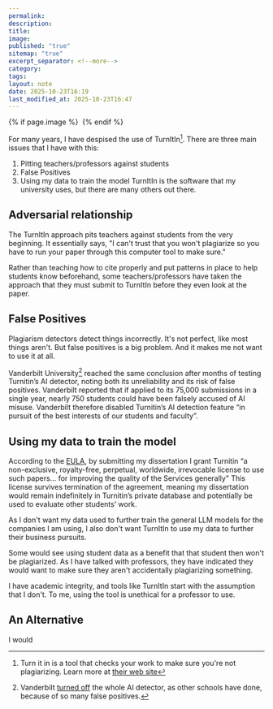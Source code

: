 ```yaml
---
permalink:
description:
title:
image:
published: "true"
sitemap: "true"
excerpt_separator: <!--more-->
category:
tags:
layout: note
date: 2025-10-23T16:19
last_modified_at: 2025-10-23T16:47
---
```



{% if page.image %} <img src="{{ page.image }}" alt=""> {% endif %}

For many years, I have despised the use of TurnItIn[^1]. There are three main issues that I have with this: 
1. Pitting teachers/professors against students
2. False Positives
3. Using my data to train the model
TurnItIn is the software that my university uses, but there are many others out there. 
## Adversarial relationship
The TurnItIn approach pits teachers against students from the very beginning. It essentially says, "I can't trust that you won't plagiarize so you have to run your paper through this computer tool to make sure."

Rather than teaching how to cite properly and put patterns in place to help students know beforehand, some teachers/professors have taken the approach that they must submit to TurnItIn before they even look at the paper.
## False Positives
Plagiarism detectors detect things incorrectly. It's not perfect, like most things aren't. But false positives is a big problem. And it makes me not want to use it at all. 

Vanderbilt University[^2] reached the same conclusion after months of testing Turnitin’s AI detector, noting both its unreliability and its risk of false positives. Vanderbilt reported that if applied to its 75,000 submissions in a single year, nearly 750 students could have been falsely accused of AI misuse. Vanderbilt therefore disabled Turnitin’s AI detection feature “in pursuit of the best interests of our students and faculty”. 

## Using my data to train the model
According to the [EULA](https://www.turnitin.com/terms-of-use-website/), by submitting my dissertation I grant Turnitin “a non-exclusive, royalty-free, perpetual, worldwide, irrevocable license to use such papers… for improving the quality of the Services generally" This license survives termination of the agreement, meaning my dissertation would remain indefinitely in Turnitin’s private database and potentially be used to evaluate other students’ work.

As I don't want my data used to further train the general LLM models for the companies I am using, I also don't want TurnItIn to use my data to further their business pursuits. 

Some would see using student data as a benefit that that student then won't be plagiarized. As I have talked with professors, they have indicated they would want to make sure they aren't accidentally plagiarizing something. 

I have academic integrity, and tools like TurnItIn start with the assumption that I don't. To me, using the tool is unethical for a professor to use. 

## An Alternative
I would 


[^1]: Turn it in is a tool that checks your work to make sure you're not plagiarizing. Learn more at [their web site](https://turnitin.com)

[^2]: Vanderbilt [turned off](https://www.vanderbilt.edu/brightspace/2023/08/16/guidance-on-ai-detection-and-why-were-disabling-turnitins-ai-detector/) the whole AI detector, as other schools have done, because of so many false positives. 
	
